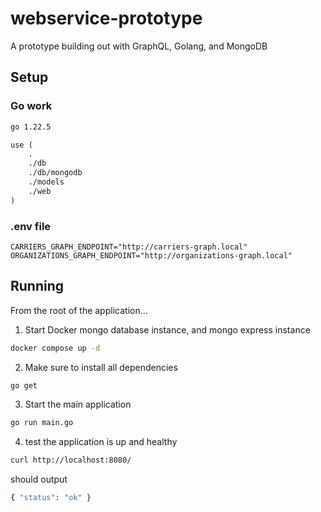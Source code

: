 # webservice-prototype

A prototype building out with GraphQL, Golang, and MongoDB

## Setup

### Go work

```txt
go 1.22.5

use (
    .
    ./db
    ./db/mongodb
    ./models
    ./web
)
```

### .env file

```dotenv
CARRIERS_GRAPH_ENDPOINT="http://carriers-graph.local"
ORGANIZATIONS_GRAPH_ENDPOINT="http://organizations-graph.local"
```

## Running

From the root of the application...

1. Start Docker mongo database instance, and mongo express instance

```sh
docker compose up -d
```
2. Make sure to install all dependencies

```sh
go get
```

3. Start the main application

```sh
go run main.go
```

4. test the application is up and healthy

```sh
curl http://localhost:8080/
```

should output

```sh
{ "status": "ok" }
```
